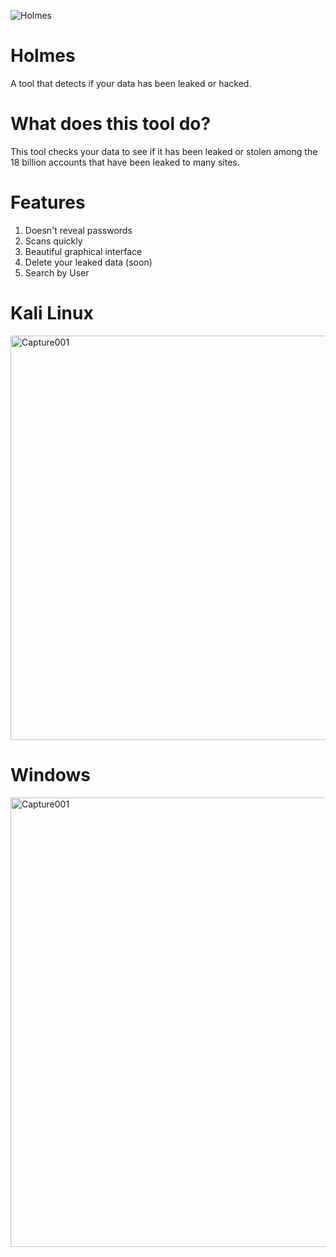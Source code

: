 ![Holmes](https://github.com/user-attachments/assets/2d8beaf2-6b5b-4ee0-b772-e5e50e04aa7c)

# Holmes

A tool that detects if your data has been leaked or hacked.

# What does this tool do?

This tool checks your data to see if it has been leaked or stolen among the 18 billion accounts that have been leaked to many sites.

# Features

1. Doesn't reveal passwords
2. Scans quickly
3. Beautiful graphical interface
4. Delete your leaked data (soon)
5. Search by User

# Kali Linux

<img width="1295" height="647" alt="Capture001" src="https://github.com/user-attachments/assets/08722ba5-0768-429c-a725-2ca12fb1f144" />

# Windows

<img width="1294" height="719" alt="Capture001" src="https://github.com/user-attachments/assets/e34052f0-4bf4-4ff2-bbf6-8132ffd22aef" />
